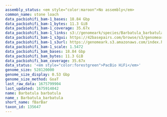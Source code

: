 ```yaml
---
assembly_status: <em style="color:maroon">No assembly</em>
common_name: stone loach
data_pacbiohifi_bam-1_bases: 18.84 Gbp
data_pacbiohifi_bam-1_bytes: 11.3 GiB
data_pacbiohifi_bam-1_coverage: 35.67x
data_pacbiohifi_bam-1_links: s3://genomeark/species/Barbatula_barbatula/fBarBar1/genomic_data/pacbio_hifi/<br>
data_pacbiohifi_bam-1_s3gui: https://42basepairs.com/browse/s3/genomeark/species/Barbatula_barbatula/fBarBar1/genomic_data/pacbio_hifi/
data_pacbiohifi_bam-1_s3url: https://genomeark.s3.amazonaws.com/index.html?prefix=species/Barbatula_barbatula/fBarBar1/genomic_data/pacbio_hifi/
data_pacbiohifi_bam-1_scale: 1.5472
data_pacbiohifi_bam_bases: 18.84 Gbp
data_pacbiohifi_bam_bytes: 11.3 GiB
data_pacbiohifi_bam_coverage: 35.67x
data_status: '<em style="color:forestgreen">PacBio HiFi</em>'
genome_size: 528120000
genome_size_display: 0.53 Gbp
genome_size_method: GoaT
last_raw_data: 1675799904
last_updated: 1675914042
name: Barbatula barbatula
name_: Barbatula_barbatula
short_name: fBarBar
taxon_id: 135647
---
```

